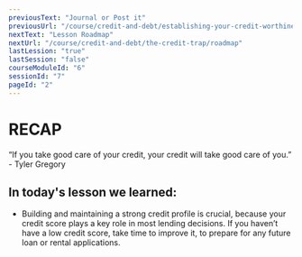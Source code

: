 ```yaml
---
previousText: "Journal or Post it"
previousUrl: "/course/credit-and-debt/establishing-your-credit-worthiness/journal-or-post-it"
nextText: "Lesson Roadmap"
nextUrl: "/course/credit-and-debt/the-credit-trap/roadmap"
lastLession: "true"
lastSession: "false"
courseModuleId: "6"
sessionId: "7"
pageId: "2"
---
```



# RECAP

<sparkle-character-intro position="right" character="jen">
“If you take good care of your credit, your credit will take good care of you.” - Tyler Gregory
</sparkle-character-intro>

## In today's lesson we learned:

- Building and maintaining a strong credit profile is crucial, because your credit score plays a key role in most lending decisions. If you haven’t have a low credit score, take time to improve it, to prepare for any future loan or rental applications.
